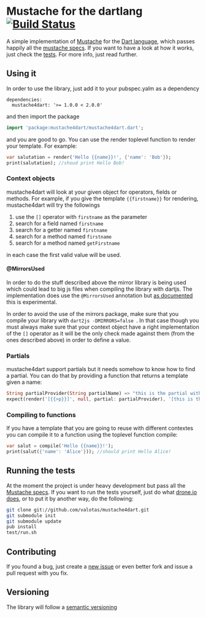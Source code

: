 Mustache for the dartlang [![Build Status](https://drone.io/github.com/valotas/mustache4dart/status.png)](https://drone.io/github.com/valotas/mustache4dart/latest)
===================================================================================================================================================================
A simple implementation of [Mustache][mustache] for the [Dart language][dartlang],
which passes happily all the [mustache specs][specs]. If you want to 
have a look at how it works, just check the [tests][tests]. For more info, 
just read further.

Using it
--------
In order to use the library, just add it to your pubspec.yalm as a dependency

	dependencies:
	  mustache4dart: '>= 1.0.0 < 2.0.0'

and then import the package

```dart
import 'package:mustache4dart/mustache4dart.dart';
```

and you are good to go. You can use the render toplevel function to render your template.
For example:

```dart
var salutation = render('Hello {{name}}!', {'name': 'Bob'});
print(salutation); //shoud print Hello Bob!
```

### Context objects
mustache4dart will look at your given object for operators, fields or methods. For example,
if you give the template `{{firstname}}` for rendering, mustache4dart will try the followings

1. use the `[]` operator with `firstname` as the parameter
2. search for a field named `firstname`
3. search for a getter named `firstname`
4. search for a method named `firstname`
5. search for a method named `getFirstname`

in each case the first valid value will be used.

#### @MirrorsUsed
In order to do the stuff described above the mirror library is being used which could lead to big js files when compiling the library with dartjs. The implementation does use the `@MirrorsUsed` annotation but [as documented](https://api.dartlang.org/apidocs/channels/stable/#dart-mirrors.MirrorsUsed) this is experimental.

In order to avoid the use of the mirrors package, make sure that you compile your library with `dart2js -DMIRRORS=false `. In that case though you must always make sure that your context object have a right implementation of the `[]` operator as it will be the only check made against them (from the ones described above) in order to define a value.

### Partials
mustache4dart support partials but it needs somehow to know how to find a partial. You can
do that by providing a function that returns a template given a name:

```dart
String partialProvider(String partialName) => "this is the partial with name: ${partialName}";
expect(render('[{{>p}}]', null, partial: partialProvider), '[this is the partial with name: p]'));
```

### Compiling to functions
If you have a template that you are going to reuse with different contextes you can compile
it to a function using the toplevel function compile:

```dart
var salut = compile('Hello {{name}}!');
print(salut({'name': 'Alice'})); //should print Hello Alice!
``` 

Running the tests
-----------------
At the moment the project is under heavy development but pass all the [Mustache specs][specs]. 
If you want to run the tests yourself, just do what [drone.io does](https://drone.io/github.com/valotas/mustache4dart/admin),
or to put it by another way, do the following:

```sh
git clone git://github.com/valotas/mustache4dart.git
git submodule init
git submodule update 
pub install
test/run.sh
```

Contributing
------------
If you found a bug, just create a [new issue][new_issue] or even better fork and issue a
pull request with you fix.


Versioning
----------
The library will follow a [semantic versioning][semver]

[mustache]: http://mustache.github.com/
[dartlang]: http://www.dartlang.org/
[tests]: http://github.com/valotas/mustache4dart/blob/master/test/mustache_tests.dart
[specs]: http://github.com/mustache/spec
[new_issue]: https://github.com/valotas/mustache4dart/issues/new
[semver]: http://semver.org/
